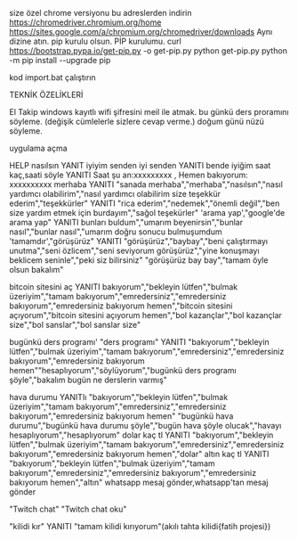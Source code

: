 size özel chrome versiyonu bu adreslerden indirin
https://chromedriver.chromium.org/home https://sites.google.com/a/chromium.org/chromedriver/downloads
Aynı dizine atın.
pip kurulu olsun.
PİP kurulumu.
curl https://bootstrap.pypa.io/get-pip.py -o get-pip.py
python get-pip.py python -m
pip install --upgrade pip

kod import.bat çalıştırın

TEKNİK ÖZELİKLERİ

El Takip
windows kayıtlı wifi şifresini meil ile atmak.
bu günkü ders proramını söyleme. (değişik cümlelerle sizlere cevap verme.)
doğum günü nüzü söyleme. 

uygulama açma

HELP 
nasılsın YANIT iyiyim senden
iyi senden YANITI bende iyiğim
saat kaç,saati söyle YANITI Saat şu an:xxxxxxxxx , Hemen bakıyorum: xxxxxxxxxx
merhaba  YANITI  "sanada merhaba","merhaba","nasılsın","nasıl yardımcı olabilirim","nasıl yardımcı olabilirim size
teşekkür ederim","teşekkürler" YANITI "rica ederim","nedemek","önemli değil","ben size yardım etmek için burdayım","sağol teşekürler"
'arama yap',"google'de arama yap" YANITI bunları buldum","umarım beyenirsin","bunlar nasıl","bunlar nasıl","umarım doğru sonucu bulmuşumdum
'tamamdır',"görüşürüz" YANITI "görüşürüz","baybay","beni çalıştırmayı unutma","seni özlicem","seni seviyorum görüşürüz","yine konuşmayı beklicem seninle","peki siz bilirsiniz" "görüşürüz bay bay","tamam öyle olsun bakalım"

bitcoin sitesini aç YANITI bakıyorum","bekleyin lütfen","bulmak üzeriyim","tamam bakıyorum","emredersiniz","emredersiniz bakıyorum","emredersiniz bakıyorum hemen","bitcoin sitesini açıyorum","bitcoin sitesini açıyorum hemen","bol kazançlar","bol kazançlar size","bol sanslar","bol sanslar size"



bugünkü ders programı' "ders programı" YANITI "bakıyorum","bekleyin lütfen","bulmak üzeriyim","tamam bakıyorum","emredersiniz","emredersiniz bakıyorum","emredersiniz bakıyorum hemen""hesaplıyorum","söylüyorum","bugünkü ders programı şöyle","bakalım bugün ne derslerin varmış"

hava durumu YANITIı "bakıyorum","bekleyin lütfen","bulmak üzeriyim","tamam bakıyorum","emredersiniz","emredersiniz bakıyorum","emredersiniz bakıyorum hemen" "bugünkü hava durumu","bugünkü hava durumu şöyle","bugün hava şöyle olucak","havayı hesaplıyorum","hesaplıyorum"
dolar kaç tl YANITI "bakıyorum","bekleyin lütfen","bulmak üzeriyim","tamam bakıyorum","emredersiniz","emredersiniz bakıyorum","emredersiniz bakıyorum hemen","dolar"
altın kaç tl YANITI "bakıyorum","bekleyin lütfen","bulmak üzeriyim","tamam bakıyorum","emredersiniz","emredersiniz bakıyorum","emredersiniz bakıyorum hemen","altın"
whatsapp mesaj gönder,whatsapp'tan mesaj gönder

"Twitch chat" "Twitch chat oku" 

"kilidi kır" YANITI "tamam kilidi kırıyorum"(akılı tahta kilidi{fatih projesi})

